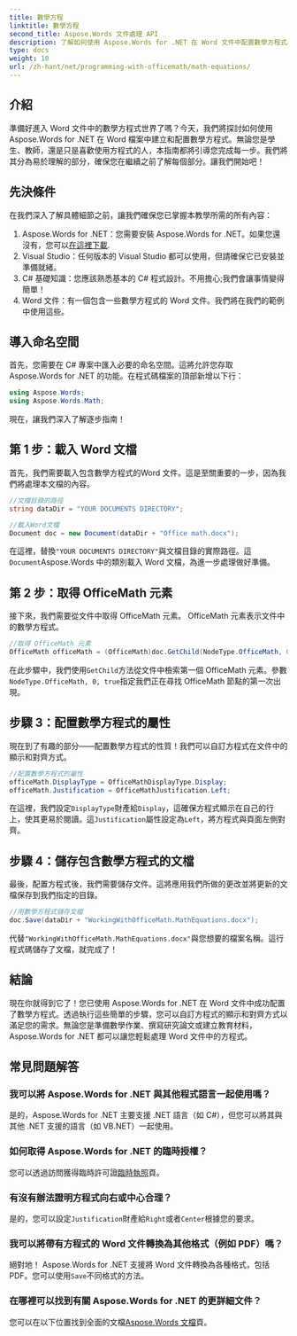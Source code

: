 ```yaml
---
title: 數學方程
linktitle: 數學方程
second_title: Aspose.Words 文件處理 API
description: 了解如何使用 Aspose.Words for .NET 在 Word 文件中配置數學方程式。包含範例、常見問題解答等的逐步指南。
type: docs
weight: 10
url: /zh-hant/net/programming-with-officemath/math-equations/
---
```

## 介紹

準備好進入 Word 文件中的數學方程式世界了嗎？今天，我們將探討如何使用 Aspose.Words for .NET 在 Word 檔案中建立和配置數學方程式。無論您是學生、教師，還是只是喜歡使用方程式的人，本指南都將引導您完成每一步。我們將其分為易於理解的部分，確保您在繼續之前了解每個部分。讓我們開始吧！

## 先決條件

在我們深入了解具體細節之前，讓我們確保您已掌握本教學所需的所有內容：

1.  Aspose.Words for .NET：您需要安裝 Aspose.Words for .NET。如果您還沒有，您可以[在這裡下載](https://releases.aspose.com/words/net/).
2. Visual Studio：任何版本的 Visual Studio 都可以使用，但請確保它已安裝並準備就緒。
3. C# 基礎知識：您應該熟悉基本的 C# 程式設計。不用擔心;我們會讓事情變得簡單！
4. Word 文件：有一個包含一些數學方程式的 Word 文件。我們將在我們的範例中使用這些。

## 導入命名空間

首先，您需要在 C# 專案中匯入必要的命名空間。這將允許您存取 Aspose.Words for .NET 的功能。在程式碼檔案的頂部新增以下行：

```csharp
using Aspose.Words;
using Aspose.Words.Math;
```

現在，讓我們深入了解逐步指南！

## 第 1 步：載入 Word 文檔

首先，我們需要載入包含數學方程式的Word 文件。這是至關重要的一步，因為我們將處理本文檔的內容。

```csharp
//文檔目錄的路徑
string dataDir = "YOUR DOCUMENTS DIRECTORY";

//載入Word文檔
Document doc = new Document(dataDir + "Office math.docx");
```

在這裡，替換`"YOUR DOCUMENTS DIRECTORY"`與文檔目錄的實際路徑。這`Document`Aspose.Words 中的類別載入 Word 文檔，為進一步處理做好準備。

## 第 2 步：取得 OfficeMath 元素

接下來，我們需要從文件中取得 OfficeMath 元素。 OfficeMath 元素表示文件中的數學方程式。

```csharp
//取得 OfficeMath 元素
OfficeMath officeMath = (OfficeMath)doc.GetChild(NodeType.OfficeMath, 0, true);
```

在此步驟中，我們使用`GetChild`方法從文件中檢索第一個 OfficeMath 元素。參數`NodeType.OfficeMath, 0, true`指定我們正在尋找 OfficeMath 節點的第一次出現。

## 步驟 3：配置數學方程式的屬性

現在到了有趣的部分——配置數學方程式的性質！我們可以自訂方程式在文件中的顯示和對齊方式。

```csharp
//配置數學方程式的屬性
officeMath.DisplayType = OfficeMathDisplayType.Display;
officeMath.Justification = OfficeMathJustification.Left;
```

在這裡，我們設定`DisplayType`財產給`Display`，這確保方程式顯示在自己的行上，使其更易於閱讀。這`Justification`屬性設定為`Left`，將方程式與頁面左側對齊。

## 步驟 4：儲存包含數學方程式的文檔

最後，配置方程式後，我們需要儲存文件。這將應用我們所做的更改並將更新的文檔保存到我們指定的目錄。

```csharp
//用數學方程式儲存文檔
doc.Save(dataDir + "WorkingWithOfficeMath.MathEquations.docx");
```

代替`"WorkingWithOfficeMath.MathEquations.docx"`與您想要的檔案名稱。這行程式碼儲存了文檔，就完成了！

## 結論

現在你就得到它了！您已使用 Aspose.Words for .NET 在 Word 文件中成功配置了數學方程式。透過執行這些簡單的步驟，您可以自訂方程式的顯示和對齊方式以滿足您的需求。無論您是準備數學作業、撰寫研究論文或建立教育材料，Aspose.Words for .NET 都可以讓您輕鬆處理 Word 文件中的方程式。

## 常見問題解答

### 我可以將 Aspose.Words for .NET 與其他程式語言一起使用嗎？
是的，Aspose.Words for .NET 主要支援 .NET 語言（如 C#），但您可以將其與其他 .NET 支援的語言（如 VB.NET）一起使用。

### 如何取得 Aspose.Words for .NET 的臨時授權？
您可以透過訪問獲得臨時許可證[臨時執照](https://purchase.aspose.com/temporary-license/)頁。

### 有沒有辦法證明方程式向右或中心合理？
是的，您可以設定`Justification`財產給`Right`或者`Center`根據您的要求。

### 我可以將帶有方程式的 Word 文件轉換為其他格式（例如 PDF）嗎？
絕對地！ Aspose.Words for .NET 支援將 Word 文件轉換為各種格式，包括 PDF。您可以使用`Save`不同格式的方法。

### 在哪裡可以找到有關 Aspose.Words for .NET 的更詳細文件？
您可以在以下位置找到全面的文檔[Aspose.Words 文檔](https://reference.aspose.com/words/net/)頁。